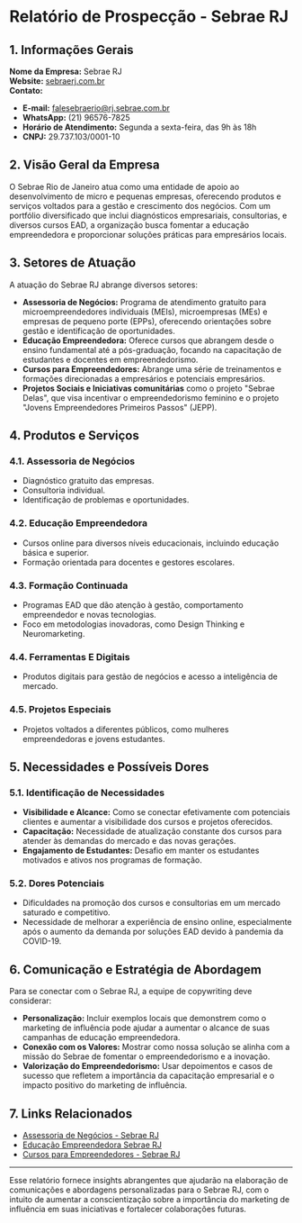 # Relatório de Prospecção - Sebrae RJ

## 1. Informações Gerais
**Nome da Empresa:** Sebrae RJ  
**Website:** [sebraerj.com.br](http://www.sebraerj.com.br)  
**Contato:**  
- **E-mail:** falesebraerio@rj.sebrae.com.br  
- **WhatsApp:** (21) 96576-7825  
- **Horário de Atendimento:** Segunda a sexta-feira, das 9h às 18h  
- **CNPJ:** 29.737.103/0001-10  

## 2. Visão Geral da Empresa
O Sebrae Rio de Janeiro atua como uma entidade de apoio ao desenvolvimento de micro e pequenas empresas, oferecendo produtos e serviços voltados para a gestão e crescimento dos negócios. Com um portfólio diversificado que inclui diagnósticos empresariais, consultorias, e diversos cursos EAD, a organização busca fomentar a educação empreendedora e proporcionar soluções práticas para empresários locais.

## 3. Setores de Atuação
A atuação do Sebrae RJ abrange diversos setores:
- **Assessoria de Negócios:** Programa de atendimento gratuito para microempreendedores individuais (MEIs), microempresas (MEs) e empresas de pequeno porte (EPPs), oferecendo orientações sobre gestão e identificação de oportunidades.
- **Educação Empreendedora:** Oferece cursos que abrangem desde o ensino fundamental até a pós-graduação, focando na capacitação de estudantes e docentes em empreendedorismo.
- **Cursos para Empreendedores:** Abrange uma série de treinamentos e formações direcionadas a empresários e potenciais empresários.
- **Projetos Sociais e Iniciativas comunitárias** como o projeto "Sebrae Delas", que visa incentivar o empreendedorismo feminino e o projeto "Jovens Empreendedores Primeiros Passos" (JEPP).

## 4. Produtos e Serviços
### 4.1. Assessoria de Negócios
- Diagnóstico gratuito das empresas.
- Consultoria individual.
- Identificação de problemas e oportunidades.
  
### 4.2. Educação Empreendedora
- Cursos online para diversos níveis educacionais, incluindo educação básica e superior.
- Formação orientada para docentes e gestores escolares.

### 4.3. Formação Continuada
- Programas EAD que dão atenção à gestão, comportamento empreendedor e novas tecnologias.
- Foco em metodologias inovadoras, como Design Thinking e Neuromarketing.

### 4.4. Ferramentas E Digitais
- Produtos digitais para gestão de negócios e acesso a inteligência de mercado.
  
### 4.5. Projetos Especiais
- Projetos voltados a diferentes públicos, como mulheres empreendedoras e jovens estudantes.

## 5. Necessidades e Possíveis Dores
### 5.1. Identificação de Necessidades
- **Visibilidade e Alcance:** Como se conectar efetivamente com potenciais clientes e aumentar a visibilidade dos cursos e projetos oferecidos.
- **Capacitação:** Necessidade de atualização constante dos cursos para atender às demandas do mercado e das novas gerações.
- **Engajamento de Estudantes:** Desafio em manter os estudantes motivados e ativos nos programas de formação.
  
### 5.2. Dores Potenciais
- Dificuldades na promoção dos cursos e consultorias em um mercado saturado e competitivo.
- Necessidade de melhorar a experiência de ensino online, especialmente após o aumento da demanda por soluções EAD devido à pandemia da COVID-19.

## 6. Comunicação e Estratégia de Abordagem
Para se conectar com o Sebrae RJ, a equipe de copywriting deve considerar:
- **Personalização:** Incluir exemplos locais que demonstrem como o marketing de influência pode ajudar a aumentar o alcance de suas campanhas de educação empreendedora.
- **Conexão com os Valores:** Mostrar como nossa solução se alinha com a missão do Sebrae de fomentar o empreendedorismo e a inovação.
- **Valorização do Empreendedorismo:** Usar depoimentos e casos de sucesso que refletem a importância da capacitação empresarial e o impacto positivo do marketing de influência.

## 7. Links Relacionados
- [Assessoria de Negócios - Sebrae RJ](https://assessoriadenegocios.sebraerj.com.br)
- [Educação Empreendedora Sebrae RJ](https://atitude.sebraerj.com.br)
- [Cursos para Empreendedores - Sebrae RJ](https://esn.sebraerj.com.br/cursos/cursos-para-empreendedores)

---

Esse relatório fornece insights abrangentes que ajudarão na elaboração de comunicações e abordagens personalizadas para o Sebrae RJ, com o intuito de aumentar a conscientização sobre a importância do marketing de influência em suas iniciativas e fortalecer colaborações futuras.